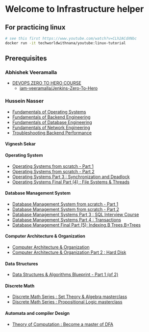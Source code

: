 # Welcome to Infrastructure helper

## For practicing linux

```sh
# see this first https://www.youtube.com/watch?v=CLh2ACdXNbc
docker run -it techworldwithnana/youtube:linux-tutorial
```


## Prerequisites

### Abhishek Veeramalla
- [DEVOPS ZERO TO HERO COURSE](https://www.youtube.com/playlist?list=PLdpzxOOAlwvIKMhk8WhzN1pYoJ1YU8Csa)
    - [iam-veeramalla/Jenkins-Zero-To-Hero](https://github.com/iam-veeramalla/Jenkins-Zero-To-Hero)



### Hussein Nasser

- [Fundamentals of Operating Systems](https://udemy.com/course/fundamentals-of-operating-systems/)
- [Fundamentals of Backend Engineering](https://udemy.com/course/fundamentals-of-backend-communications-and-protocols/)
- [Fundamentals of Database Engineering](https://udemy.com/course/database-engines-crash-course/)
- [Fundamentals of Network Engineering](https://udemy.com/course/fundamentals-of-networking-for-effective-backend-design/)
- [Troubleshooting Backend Performance](https://udemy.com/course/discovering-backend-bottlenecks-unlocking-peak-performance/)
  
  

#### Vignesh Sekar

#### Operating System
- [Operating Systems from scratch - Part 1](https://udemy.com/course/operating-systems-from-scratch-part1/)
- [Operating Systems from scratch - Part 2](https://udemy.com/course/operatingsystems/)
- [Operating Systems Part 3 : Synchronization and Deadlock](https://udemy.com/course/operating-systems-online-course/)
- [Operating Systems Final Part (4) : File Systems & Threads](https://udemy.com/course/operating-systems-computer-science-course/)

#### Database Management System
- [Database Management System from scratch - Part 1](https://udemy.com/course/database-management-systems/)
- [Database Management System from scratch - Part 2](https://udemy.com/course/database-management-system-course/)
- [Database Management Systems Part 3 : SQL Interview Course](https://udemy.com/course/sql-interview-preparation-course/)
- [Database Management Systems Part 4 : Transactions](https://udemy.com/course/database-management-systems-transactions/)
- [Database Management Final Part (5): Indexing,B Trees,B+Trees](https://udemy.com/course/database-management-indexing-course-btree/)

#### Computer Architecture & Organization
- [Computer Architecture & Organization](https://udemy.com/course/computer-architecture-computer-organization-course/)
- [Computer Architecture & Organization Part 2 : Hard Disk](https://udemy.com/course/computer-architecture-organization-online-course/)

#### Data Structures
- [Data Structures & Algorithms Blueprint - Part 1 (of 2)](https://udemy.com/course/data-structures-and-algorithms-online-tutorial/)

#### Discrete Math
- [Discrete Math Series : Set Theory & Algebra masterclass](https://udemy.com/course/discretemath/)
- [Discrete Math Series : Propositional Logic masterclass](https://udemy.com/course/discretemathematics/)

#### Automata and compiler Design
- [Theory of Computation : Become a master of DFA](https://udemy.com/course/theory-of-computation-online-course/)